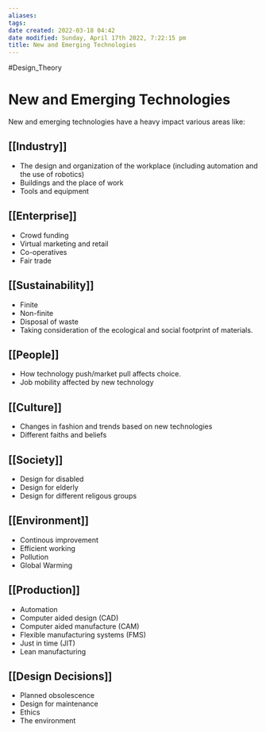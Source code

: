 ```yaml
---
aliases: 
tags: 
date created: 2022-03-18 04:42
date modified: Sunday, April 17th 2022, 7:22:15 pm
title: New and Emerging Technologies
---
```


#Design_Theory

# New and Emerging Technologies

New and emerging technologies have a heavy impact various areas like:

## [[Industry]]

- The design and organization of the workplace (including automation and the use of robotics)
- Buildings and the place of work
- Tools and equipment

## [[Enterprise]]

- Crowd funding
- Virtual marketing and retail
- Co-operatives
- Fair trade

## [[Sustainability]]

- Finite
- Non-finite
- Disposal of waste
- Taking consideration of the ecological and social footprint of materials.

## [[People]]

- How technology push/market pull affects choice.
- Job mobility affected by new technology

## [[Culture]]

- Changes in fashion and trends based on new technologies
- Different faiths and beliefs

## [[Society]]

- Design for disabled
- Design for elderly
- Design for different religous groups

## [[Environment]]

- Continous improvement
- Efficient working
- Pollution
- Global Warming

## [[Production]]

- Automation
- Computer aided design (CAD)
- Computer aided manufacture (CAM)
- Flexible manufacturing systems (FMS)
- Just in time (JIT)
- Lean manufacturing

## [[Design Decisions]]

- Planned obsolescence
- Design for maintenance
- Ethics
- The environment
